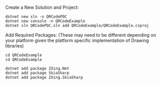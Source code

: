 Create a New Solution and Project:

```
dotnet new sln -n QRCodePOC
dotnet new console -n QRCodeExample
dotnet sln QRCodePOC.sln add QRCodeExample/QRCodeExample.csproj
```

Add Required Packages:
(These may need to be different depending on your platform given the platform specific implementation of Drawing libraries)
```
cd QRCodeExample
cd QRCodeExample

dotnet add package ZXing.Net
dotnet add package SkiaSharp
dotnet add package ZXing.SkiaSharp 
```

